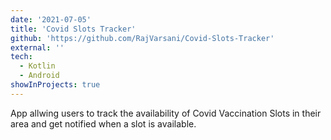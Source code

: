 ```yaml
---
date: '2021-07-05'
title: 'Covid Slots Tracker'
github: 'https://github.com/RajVarsani/Covid-Slots-Tracker'
external: ''
tech:
  - Kotlin
  - Android
showInProjects: true
---
```


App allwing users to track the availability of Covid Vaccination Slots in their area and get notified when a slot is available.
